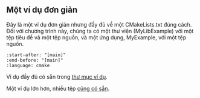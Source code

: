 ## Một ví dụ đơn giản

Đây là một ví dụ đơn giản nhưng đầy đủ về một CMakeLists.txt đúng cách. Đối với chương trình này, chúng ta có một thư viện (MyLibExample) với một tệp tiêu đề và một tệp nguồn, và một ứng dụng, MyExample, với một tệp nguồn.

```{literalinclude} ../../examples/simple-project/CMakeLists.txt
:start-after: "[main]"
:end-before: "[main]"
:language: cmake
```

Ví dụ đầy đủ có sẵn trong [thư mục ví dụ](https://gitlab.com/CLIUtils/modern-cmake/tree/master/examples/simple-project).

Một ví dụ lớn hơn, nhiều tệp [cũng có sẵn](https://gitlab.com/CLIUtils/modern-cmake/tree/master/examples/extended-project).